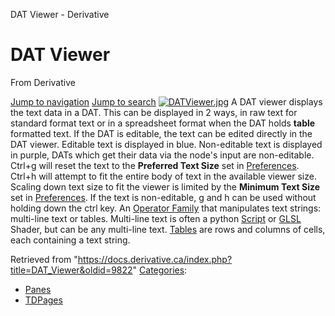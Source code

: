 

DAT Viewer - Derivative




# DAT Viewer
From Derivative

[Jump to navigation](#mw-head)
[Jump to search](#searchInput)
[![DATViewer.jpg](https://docs.derivative.ca/images/0/05/DATViewer.jpg)](https://docs.derivative.ca/File:DATViewer.jpg)
A DAT viewer displays the text data in a DAT. This can be displayed in 2 ways, in raw text for standard format text or in a spreadsheet format when the DAT holds **table** formatted text.
If the DAT is editable, the text can be edited directly in the DAT viewer. Editable text is displayed in blue. Non-editable text is displayed in purple, DATs which get their data via the node's input are non-editable.
Ctrl+g will reset the text to the **Preferred Text Size** set in [Preferences](Dialogs_Preferences_Dialog.html "Dialogs:Preferences Dialog").
Ctrl+h will attempt to fit the entire body of text in the available viewer size. Scaling down text size to fit the viewer is limited by the **Minimum Text Size** set in [Preferences](Dialogs_Preferences_Dialog.html "Dialogs:Preferences Dialog").
If the text is non-editable, g and h can be used without holding down the ctrl key.
An [Operator Family](Operator_Family.html "Operator Family") that manipulates text strings: multi-line text or tables. Multi-line text is often a python [Script](Script.html "Script") or [GLSL](GLSL.html "GLSL") Shader, but can be any multi-line text. [Tables](Table_DAT.html "Table DAT") are rows and columns of cells, each containing a text string.

Retrieved from "<https://docs.derivative.ca/index.php?title=DAT_Viewer&oldid=9822>"
[Categories](Special_Categories.html "Special:Categories"):
* [Panes](https://docs.derivative.ca/index.php?title=Category:Panes&action=edit&redlink=1 "Category:Panes (page does not exist)")
* [TDPages](Category_TDPages.html "Category:TDPages")